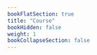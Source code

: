 ```yaml
---
bookFlatSection: true
title: "Course"
bookHidden: false
weight: 1
bookCollapseSection: false
---
```

